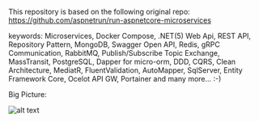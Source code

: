 This repository is based on the following original repo: https://github.com/aspnetrun/run-aspnetcore-microservices

keywords: Microservices, Docker Compose, .NET(5) Web Api, REST API, Repository Pattern, MongoDB, Swagger Open API, Redis, gRPC Communication, RabbitMQ, Publish/Subscribe Topic Exchange, MassTransit, PostgreSQL, Dapper for micro-orm, DDD, CQRS, Clean Architecture, MediatR, FluentValidation, AutoMapper, SqlServer, Entity Framework Core, Ocelot API GW, Portainer and many more... :-)

Big Picture:

![alt text](https://user-images.githubusercontent.com/1147445/110304529-c5b70180-800c-11eb-832b-a2751b5bda76.png)
